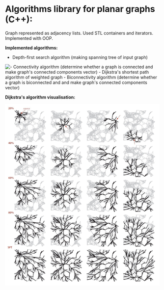 # Algorithms library for planar graphs (C++):

Graph represented as adjacency lists. Used STL containers and iterators. Implemented with OOP.

**Implemented algorithms:**
 - Depth-first search algorithm (making spanning tree of input graph)
 <img align="left" src="https://github.com/AraKhachatryan/Graph-Algorithms/blob/master/images/Dfs.jpg">
 - Connectivity algorithm (determine whether a graph is connected and make graph's connected components vector)
 - Dijkstra's shortest path algorithm of weighted graph
 - Biconnectivity algorithm (determine whether a graph is biconnected and and make graph's connected components vector)
 
**Dijkstra's algorithm visualisation:**
<p align="left">
  <img src="https://github.com/AraKhachatryan/Graph-Algorithms/blob/master/images/Dijkstra.jpg">
</p>
